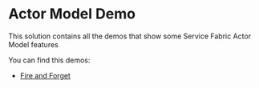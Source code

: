 # Actor Model Demo #

This solution contains all the demos that show some Service Fabric Actor Model features

You can find this demos:

- [Fire and Forget](Documentation/FireAndForget.md "Fire and Forget")

